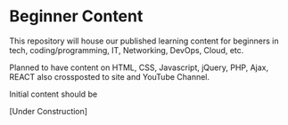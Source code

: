 # Beginner Content

This repository will house our published learning content for beginners in tech, coding/programming, IT, Networking, DevOps, Cloud, etc.

Planned to have content on HTML, CSS, Javascript, jQuery, PHP, Ajax, REACT also crossposted to site and YouTube Channel.

Initial content should be 

[Under Construction]

